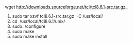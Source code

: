 wget http://downloads.sourceforge.net/tcl/tcl8.6.1-src.tar.gz  

1. sudo tar xzvf tcl8.6.1-src.tar.gz  -C /usr/local/  
2. cd  /usr/local/tcl8.6.1/unix/  
3. sudo ./configure  
4. sudo make  
5. sudo make install  



